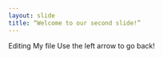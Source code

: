 ```yaml
---
layout: slide
title: “Welcome to our second slide!”
---
```

Editing My file 
Use the left arrow to go back!
